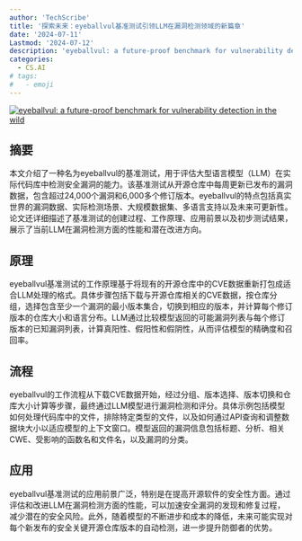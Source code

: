 ```yaml
---
author: 'TechScribe'
title: '探索未来：eyeballvul基准测试引领LLM在漏洞检测领域的新篇章'
date: '2024-07-11'
Lastmod: '2024-07-12'
description: 'eyeballvul: a future-proof benchmark for vulnerability detection in the wild'
categories:
  - CS.AI
# tags:
#   - emoji
---
```


[![eyeballvul: a future-proof benchmark for vulnerability detection in the wild](https://arxiv-research-1301205113.cos.ap-guangzhou.myqcloud.com/images/2407.08708v1.pdf_0.jpg)](https://arxiv.org/abs/2407.08708v1)

## 摘要

本文介绍了一种名为eyeballvul的基准测试，用于评估大型语言模型（LLM）在实际代码库中检测安全漏洞的能力。该基准测试从开源仓库中每周更新已发布的漏洞数据，包含超过24,000个漏洞和6,000多个修订版本。eyeballvul的特点包括真实世界的漏洞数据、实际检测场景、大规模数据集、多语言支持以及未来可更新性。论文还详细描述了基准测试的创建过程、工作原理、应用前景以及初步测试结果，展示了当前LLM在漏洞检测方面的性能和潜在改进方向。<!--more-->

## 原理

eyeballvul基准测试的工作原理基于将现有的开源仓库中的CVE数据重新打包成适合LLM处理的格式。具体步骤包括下载与开源仓库相关的CVE数据，按仓库分组，选择包含至少一个漏洞的最小版本集合，切换到相应的版本，并计算每个修订版本的仓库大小和语言分布。LLM通过比较模型返回的可能漏洞列表与每个修订版本的已知漏洞列表，计算真阳性、假阳性和假阴性，从而评估模型的精确度和召回率。

## 流程

eyeballvul的工作流程从下载CVE数据开始，经过分组、版本选择、版本切换和仓库大小计算等步骤，最终通过LLM模型进行漏洞检测和评分。具体示例包括模型如何处理代码库中的文件，排除特定类型的文件，以及如何通过API查询和调整数据块大小以适应模型的上下文窗口。模型返回的漏洞信息包括标题、分析、相关CWE、受影响的函数名和文件名，以及漏洞的分类。

## 应用

eyeballvul基准测试的应用前景广泛，特别是在提高开源软件的安全性方面。通过评估和改进LLM在漏洞检测方面的性能，可以加速安全漏洞的发现和修复过程，减少潜在的安全风险。此外，随着模型的不断进步和成本的降低，未来可能实现对每个新发布的安全关键开源仓库版本的自动检测，进一步提升防御者的优势。